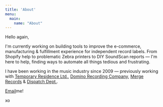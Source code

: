 ```yaml
---
title: 'About'
menu:
  main:
    name: "About"
---
```

Hello again,

I'm currently working on building tools to improve the e-commerce, manufacturing & fulfillment experience for independent record labels. From Shopify help to problematic Zebra printers to DIY SoundScan reports &mdash;  I'm here to help, finding ways to automate all things tedious and frustrating.

I have been working in the music industry since 2009 — previously working with [Temporary Residence Ltd.](http://www.temporaryresidence.com), [Domino Recording Company](https://www.dominomusic.com/us), [Merge Records](http://www.mergerecords.com) & [Dispatch Dept.](http://www.dispatchdept.com). 

[Email](mailto:cameliabrennan@gmail.com)me!

xo

<!-- 
TODO: GET SPOTIFY PLAYLIST SHORT CODE TO WORK
Here is a playlist I made of essential emo hits. A soundtrack of simpler times:

{(< spotifyplaylist >)}
 -->

